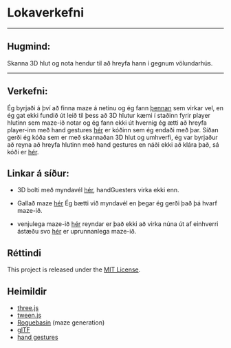 # Lokaverkefni

---

## Hugmind:
Skanna 3D hlut og nota hendur til að hreyfa hann í gegnum völundarhús.

---

## Verkefni:
Ég byrjaði á því að finna maze á netinu og ég fann [þennan](https://github.com/johansatge/three-maze) sem virkar vel, en ég gat ekki fundið út leið til þess að 3D hlutur kæmi í staðinn fyrir player hlutinn sem maze-ið notar og ég fann ekki út hvernig ég ætti að hreyfa player-inn með hand gestures [hér](https://github.com/Emilb05/FORR3FV05EU/tree/main/Verk_6/galla%C3%B0_maze/verk_6) er kóðinn sem ég endaði með þar. Síðan gerði ég kóða sem er með skannaðan 3D hlut og umhverfi, ég var byrjaður að reyna að hreyfa hlutinn með hand gestures en náði ekki að klára það, sá kóði er [hér](https://github.com/Emilb05/FORR3FV05EU/tree/main/Verk_6/3D_hlutir_og_handG/nytt_verk_6).

## Linkar á síður:

- 3D bolti með myndavél [hér](https://emilb05.github.io/FORR3FV05EU/Verk_6/3D_hlutir_og_handG/index.html), handGuesters virka ekki enn.

- Gallað maze [hér](https://emilb05.github.io/FORR3FV05EU/Verk_6/galla%C3%B0_maze/index.html) Ég bætti við myndavél en þegar ég gerði það þá hvarf maze-ið.

- venjulega maze-ið [hér](https://emilb05.github.io/FORR3FV05EU/Verk_6/Maze_sem_breytist/index.html) reyndar er það ekki að virka núna út af einhverri ástæðu svo [hér](https://johansatge.github.io/three-maze/) er uprunnanlega maze-ið.

## Réttindi

This project is released under the [MIT License](LICENSE).

## Heimildir

* [three.js](http://threejs.org/)
* [tween.js](http://github.com/sole/tween.js)
* [Roguebasin](http://www.roguebasin.com/index.php?title=Simple_maze#Maze_Generator_in_Javascript) (maze generation)
* [glTF](https://www.khronos.org/gltf/)
* [hand gestures](https://ai.google.dev/edge/mediapipe/solutions/vision/gesture_recognizer)
